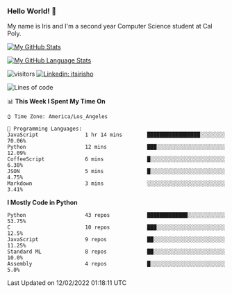 ### Hello World! 👋

My name is Iris and I'm a second year Computer Science student at Cal Poly. 


[![My GitHub Stats](https://github-readme-stats.vercel.app/api?username=sleepyStick&show_icons=true&&count_private=true&include_all_commits=true&theme=buefy)]()

[![My GitHub Language Stats](https://github-readme-stats.vercel.app/api/top-langs/?username=sleepyStick&langs_count=5&theme=buefy)]()

![visitors](https://visitor-badge.glitch.me/badge?page_id=sleepyStick.sleepyStick)
[![Linkedin: itsirisho](https://img.shields.io/badge/-itsirisho-informational?style=flat-square&logo=Linkedin&logoColor=white&link=https://www.linkedin.com/in/itsirisho/)](https://www.linkedin.com/in/itsirisho/)

<!--START_SECTION:waka-->
![Lines of code](https://img.shields.io/badge/From%20Hello%20World%20I%27ve%20Written-13%20Million%20lines%20of%20code-blue)

📊 **This Week I Spent My Time On** 

```text
⌚︎ Time Zone: America/Los_Angeles

💬 Programming Languages: 
JavaScript               1 hr 14 mins        █████████████████░░░░░░░░   70.06% 
Python                   12 mins             ███░░░░░░░░░░░░░░░░░░░░░░   12.09% 
CoffeeScript             6 mins              █░░░░░░░░░░░░░░░░░░░░░░░░   6.38% 
JSON                     5 mins              █░░░░░░░░░░░░░░░░░░░░░░░░   4.75% 
Markdown                 3 mins              ░░░░░░░░░░░░░░░░░░░░░░░░░   3.41%

```

**I Mostly Code in Python** 

```text
Python                   43 repos            █████████████░░░░░░░░░░░░   53.75% 
C                        10 repos            ███░░░░░░░░░░░░░░░░░░░░░░   12.5% 
JavaScript               9 repos             ██░░░░░░░░░░░░░░░░░░░░░░░   11.25% 
Standard ML              8 repos             ██░░░░░░░░░░░░░░░░░░░░░░░   10.0% 
Assembly                 4 repos             █░░░░░░░░░░░░░░░░░░░░░░░░   5.0%

```



 Last Updated on 12/02/2022 01:18:11 UTC
<!--END_SECTION:waka-->

<!--
**konanyuta/konanyuta** is a ✨ _special_ ✨ repository because its `README.md` (this file) appears on your GitHub profile.

Here are some ideas to get you started:

- 🔭 I’m currently working on ...
- 🌱 I’m currently learning ...
- 👯 I’m looking to collaborate on ...
- 🤔 I’m looking for help with ...
- 💬 Ask me about ...
- 📫 How to reach me: ...
- 😄 Pronouns: ...
- ⚡ Fun fact: ...
-->
